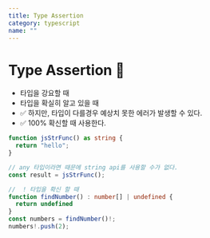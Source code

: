 ```yaml
---
title: Type Assertion
category: typescript
name: ""
---
```


# Type Assertion 💩

- 타입을 강요할 때
- 타입을 확실히 알고 있을 때
- ✅ 하지만, 타입이 다를경우 예상치 못한 에러가 발생할 수 있다.
- ✅ 100% 확신할 때 사용한다.

```typescript
function jsStrFunc() as string {
  return "hello";
}

// any 타입이라면 때문에 string api를 사용할 수가 없다.
const result = jsStrFunc();

//  ! 타입을 확신 할 때
function findNumber() : number[] | undefined {
  return undefined
}
const numbers = findNumber()!;
numbers!.push(2);
```

